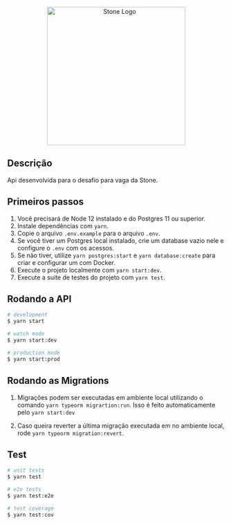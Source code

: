 <p align="center">
  <img src="https://upload.wikimedia.org/wikipedia/commons/thumb/c/c9/Stone_pagamentos.png/1200px-Stone_pagamentos.png" width="320" alt="Stone Logo" />
</p>

## Descrição

Api desenvolvida para o desafio para vaga da Stone.

## Primeiros passos

1. Você precisará de Node 12 instalado e do Postgres 11 ou superior.
2. Instale dependências com `yarn`.
3. Copie o arquivo `.env.example` para o arquivo `.env`.
4. Se você tiver um Postgres local instalado, crie um database vazio nele e configure o `.env` com os acessos.
5. Se não tiver, utilize `yarn postgres:start` e `yarn database:create` para criar e configurar um com Docker.
6. Execute o projeto localmente com `yarn start:dev`.
7. Execute a suite de testes do projeto com `yarn test`.


## Rodando a API
```bash
# development
$ yarn start

# watch mode
$ yarn start:dev

# production mode
$ yarn start:prod
```

## Rodando as Migrations
1. Migrações podem ser executadas em ambiente local utilizando o comando `yarn typeorm migrartion:run`. Isso é feito automaticamente pelo `yarn start:dev`

2. Caso queira reverter a última migração executada em no ambiente local, rode `yarn typeorm migration:revert`.


## Test

```bash
# unit tests
$ yarn test

# e2e tests
$ yarn test:e2e

# test coverage
$ yarn test:cov
```
